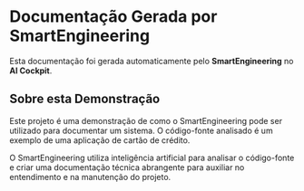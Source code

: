 # Documentação Gerada por SmartEngineering

Esta documentação foi gerada automaticamente pelo **SmartEngineering** no **AI Cockpit**.

## Sobre esta Demonstração

Este projeto é uma demonstração de como o SmartEngineering pode ser utilizado para documentar um sistema. O código-fonte analisado é um exemplo de uma aplicação de cartão de crédito.

O SmartEngineering utiliza inteligência artificial para analisar o código-fonte e criar uma documentação técnica abrangente para auxiliar no entendimento e na manutenção do projeto.